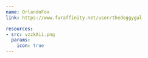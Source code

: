```yaml
---
name: OrlandoFox
link: https://www.furaffinity.net/user/thedoggygal

resources:
- src: vzzkAii.png
  params:
    icon: true
---
```

